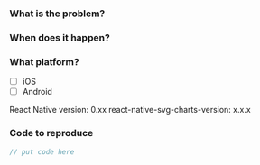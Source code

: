### What is the problem?
<!--
e.g 
The XAxis doesn't render when supplied with ...
Something doesn't work when foo bar baz
-->

### When does it happen?
<!--
what actions are needed to reproduce the problem? e.g click a button?  
-->
### What platform?

<!-- replace space in bracket with 'x' -->
* [ ] iOS <!-- specific os version ? -->
* [ ] Android <!-- specific os version ? -->

React Native version: 0.xx
react-native-svg-charts-version: x.x.x

### Code to reproduce

```javascript
// put code here
```

<!--
### Stacktrace (if crash)
```

```
-->

